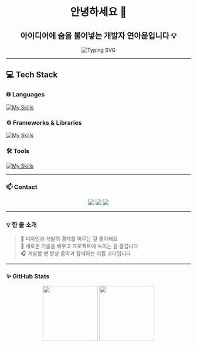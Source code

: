 <h1 align="center">안녕하세요 👋</h1>
<h2 align="center">아이디어에 숨을 불어넣는 개발자 연아윤입니다 💡</h2>

<p align="center">
  <img src="https://readme-typing-svg.herokuapp.com?font=Pretendard&color=FEC260&size=24&center=true&vCenter=true&width=600&height=35&lines=Creative+Frontend+Developer;Bringing+Ideas+to+Life+with+Code" alt="Typing SVG" />
</p>

---

## 💻 Tech Stack

### 🌐 Languages  
[![My Skills](https://skillicons.dev/icons?i=html,css,js,ts)](https://skillicons.dev)  

### ⚙️ Frameworks & Libraries  
[![My Skills](https://skillicons.dev/icons?i=nextjs,spring)](https://skillicons.dev)

### 🛠 Tools  
[![My Skills](https://skillicons.dev/icons?i=vscode,github,figma)](https://skillicons.dev)


---

### 📫 Contact
<p align="center">
  <a href="mailto:your.email@example.com"><img src="https://img.shields.io/badge/Email-D14836?style=flat-square&logo=gmail&logoColor=white"/></a>
  <a href="https://your-blog-url"><img src="https://img.shields.io/badge/Blog-000000?style=flat-square&logo=velog&logoColor=white"/></a>
  <a href="https://www.linkedin.com/in/your-id"><img src="https://img.shields.io/badge/LinkedIn-0077B5?style=flat-square&logo=linkedin&logoColor=white"/></a>
</p>

---

### 💡 한 줄 소개
> 🎨 디자인과 개발의 경계를 허무는 걸 좋아해요  
> 🧩 새로운 기술을 배우고 프로젝트에 녹이는 걸 즐깁니다  
> 🎧 개발할 땐 항상 음악과 함께하는 리듬 코더입니다

---

### ✨ GitHub Stats

<p align="center">
  <img src="https://github-readme-stats.vercel.app/api?username=your-github-id&show_icons=true&theme=tokyonight" height="150"/>
  <img src="https://github-readme-stats.vercel.app/api/top-langs/?username=your-github-id&layout=compact&theme=tokyonight" height="150"/>
</p>
